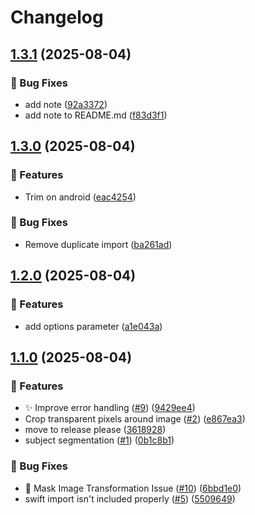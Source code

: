 # Changelog

## [1.3.1](https://github.com/SIX33-Software/f2-background-remover/compare/react-native-bg-removal-v1.3.0...react-native-bg-removal-v1.3.1) (2025-08-04)


### 🐛 Bug Fixes

* add note ([92a3372](https://github.com/SIX33-Software/f2-background-remover/commit/92a3372aaec281f4a070ffe9dffeef66ca7c7332))
* add note to README.md ([f83d3f1](https://github.com/SIX33-Software/f2-background-remover/commit/f83d3f1ae13020e9c208f4171942e6611dfc0fa5))

## [1.3.0](https://github.com/SIX33-Software/f2-background-remover/compare/react-native-bg-removal-v1.2.0...react-native-bg-removal-v1.3.0) (2025-08-04)


### 🚀 Features

* Trim on android ([eac4254](https://github.com/SIX33-Software/f2-background-remover/commit/eac4254b94d2614a3f10ae65ff02a906aaf139fe))


### 🐛 Bug Fixes

* Remove duplicate import ([ba261ad](https://github.com/SIX33-Software/f2-background-remover/commit/ba261ad6c8f89933f5b8272d944416dc95264126))

## [1.2.0](https://github.com/SIX33-Software/f2-background-remover/compare/react-native-bg-removal-v1.1.0...react-native-bg-removal-v1.2.0) (2025-08-04)


### 🚀 Features

* add options parameter ([a1e043a](https://github.com/SIX33-Software/f2-background-remover/commit/a1e043adf9680618b162585974b39b4cbb7d9fc1))

## [1.1.0](https://github.com/SIX33-Software/f2-background-remover/compare/react-native-bg-removal-v1.0.0...react-native-bg-removal-v1.1.0) (2025-08-04)


### 🚀 Features

* ✨ Improve error handling ([#9](https://github.com/SIX33-Software/f2-background-remover/issues/9)) ([9429ee4](https://github.com/SIX33-Software/f2-background-remover/commit/9429ee45b4f5294d0d678db2526357e3449f4c62))
* Crop transparent pixels around image ([#2](https://github.com/SIX33-Software/f2-background-remover/issues/2)) ([e867ea3](https://github.com/SIX33-Software/f2-background-remover/commit/e867ea3d61fb244e27c3db9eb31a627842d3dfe5))
* move to release please ([3618928](https://github.com/SIX33-Software/f2-background-remover/commit/361892848c32c3475a65f099a5429c57933b090e))
* subject segmentation ([#1](https://github.com/SIX33-Software/f2-background-remover/issues/1)) ([0b1c8b1](https://github.com/SIX33-Software/f2-background-remover/commit/0b1c8b1687519cd3e71fcbdbaaf688b337111df6))


### 🐛 Bug Fixes

* 🐛  Mask Image Transformation Issue ([#10](https://github.com/SIX33-Software/f2-background-remover/issues/10)) ([6bbd1e0](https://github.com/SIX33-Software/f2-background-remover/commit/6bbd1e0c81af709a84dec7ae210d989d79593bcc))
* swift import isn't included properly ([#5](https://github.com/SIX33-Software/f2-background-remover/issues/5)) ([5509649](https://github.com/SIX33-Software/f2-background-remover/commit/5509649854f692131889c55c7eb9d144aec6ca18))
